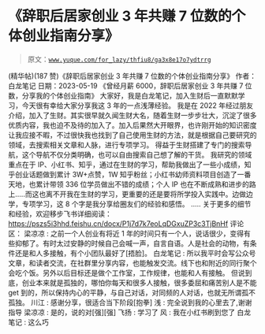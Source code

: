 # 《辞职后居家创业 3 年共赚 7 位数的个体创业指南分享》

> 原文：[`www.yuque.com/for_lazy/thfiu8/ga3x8e17o7ydtrrg`](https://www.yuque.com/for_lazy/thfiu8/ga3x8e17o7ydtrrg)

<ne-h2 id="4552af25" data-lake-id="4552af25"><ne-heading-ext><ne-heading-anchor></ne-heading-anchor><ne-heading-fold></ne-heading-fold></ne-heading-ext><ne-heading-content><ne-text id="u4c401cea">(精华帖)(187 赞)《辞职后居家创业 3 年共赚 7 位数的个体创业指南分享》</ne-text></ne-heading-content></ne-h2> <ne-p id="ube6727e3" data-lake-id="ube6727e3"><ne-text id="u41cd1905">作者： 白龙笔记</ne-text></ne-p> <ne-p id="uced355a8" data-lake-id="uced355a8"><ne-text id="ubc01a861">日期：2023-05-19</ne-text></ne-p> <ne-p id="u74b77f68" data-lake-id="u74b77f68"><ne-text id="uead6a930">《曾经月薪 6000，辞职后居家创业 3 年共赚 7 位数，分享我的个体创业指南》</ne-text></ne-p> <ne-p id="u57502441" data-lake-id="u57502441"><ne-text id="u1725d1d7">大家好，我是白龙笔记，加入生财后一直默默学习，今天很有幸给大家分享我这 3 年的一点浅薄经验。</ne-text> <ne-text id="ubedbcf41">我是在 2022 年经过朋友介绍，加入了生财。其实很早就久闻生财大名，随着生财一步步壮大，沉淀了很多优质内容，我也迫不及待的加入了。加入后果然大开眼界，也许刚开始的知识密度让我应接不暇，不过很快我也找到了自己使用生财的方法，就是根据自己要研究的领域，去搜索相关文章和人脉，进行专项学习。</ne-text> <ne-text id="u65dbcaf2">得益于生财搭建了专门的搜索导航，这个导航不仅分类明确，也可以自由搜索自己想了解的干货。</ne-text></ne-p> <ne-p id="u86a453c4" data-lake-id="u86a453c4"><ne-text id="ue9545475">我研究的领域重点在于 IP、小红书、知乎，通过在生财的学习，帮助我做出了一些小成绩，知乎创业话题做到累计 3W+点赞，1W 知乎粉丝；小红书幼师资料项目创造了一番天地，也累计带领 336 位学员做出不错的成绩；个人 IP 也在不断成熟和进步的路上.....而这也离不开我在生财的学习，更重要的还是要将所学投入实践中。边做边学，专项学习，这 8 个字是我分享给圈友们的经验和感悟。</ne-text> <ne-text id="ud313db47">.....</ne-text></ne-p> <ne-p id="u114a4494" data-lake-id="u114a4494"><ne-text id="u1b59d4e9">关于更多的细节和经验，欢迎移步飞书详细阅读：</ne-text> [<ne-text id="u8ddf5734">https://pszs5i3hhd.feishu.cn/docx/P1j7d7k7eoLqDGxuZP3c3TjBnHf</ne-text>](https://pszs5i3hhd.feishu.cn/docx/P1j7d7k7eoLqDGxuZP3c3TjBnHf)</ne-p> <ne-hole id="uf18ba744" data-lake-id="uf18ba744"><ne-card data-card-name="hr" data-card-type="block" id="Vs5qw" data-event-boundary="card"><ne-p id="u8e0ca0d9" data-lake-id="u8e0ca0d9"><ne-text id="ucdfcd0b3">评论区：</ne-text></ne-p> <ne-p id="ub497f141" data-lake-id="ub497f141"><ne-text id="u0e3b882e">梁凉凉 : 之前一个人创业有将近 1 年的时间只有一个人，说话很少，变得有些抑郁了。有时太过安静的时候自己会喊一声，自言自语。人是社会的动物，有条件还是和人多接触，有个小团队最好了[捂脸]。</ne-text> <ne-text id="u377a3a23">白龙笔记 : 所以我平时会写公众号文章，和读者交流，在社群里分享内容，也能触发交流。线下也和附近的同行聚个会吃个饭。另外以后目标还是做个工作室，工作规律，也能和人有接触。</ne-text> <ne-text id="u0b9b7bb7">但说到底，创业本来就是孤独的，哪怕你每天和很多人接触，很多委屈和痛苦别人是不能 get 到的，所以保持内心的平静，与自己对话，对同频的人对话，也就无所谓孤不孤独。</ne-text> <ne-text id="ufc7f9ff4">川江 : 感谢分享，很适合当下阶段[抱拳]</ne-text> <ne-text id="u37e0d4b2">浅 : 完全说到我的心里去了,谢谢指导</ne-text> <ne-text id="ue5b175c4">梁凉凉 : 是的，说的对[强][强]</ne-text> <ne-text id="u405f6898">飞扬 : 学习了</ne-text> <ne-text id="u906c9d1b">风 : 我在小红书刷到您了</ne-text> <ne-text id="ua6442858">白龙笔记 : 这么巧</ne-text></ne-p></ne-card></ne-hole>